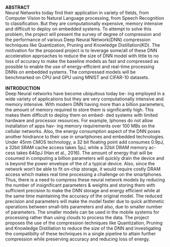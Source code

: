 <B>ABSTRACT</B> <BR>
Neural Networks today find their application in variety of fields, from Computer Vision to Natural Language
processing, from Speech Recognition to classification. But they are computationally expensive, memory intensive
and difficult to deploy on embedded systems. To attempt to solve this problem, the project will present the survey
of degree of compression and the performance of various Deep Neural Network(DNN) compression techniques
like Quantization, Pruning and Knowledge Distillation(KD). The motivation for the proposed project is to leverage
some/all of these DNN acceleration approaches to reduce the size of DNN model with little to no loss of accuracy
to make the baseline models as fast and compressed as possible to enable the use of energy-efficient and real-time
processing DNNs on embedded systems. The compressed models will be benchmarked on CPU and GPU using
MNIST and CIFAR-10 datasets.
<BR>  
<B>INTRODUCTION</B> <BR>
Deep Neural networks have become ubiquitous today be-
ing employed in a wide variety of applications but they are
very computationally intensive and memory intensive. With
modern DNN having more than a billion parameters, the
amount of memory required to store them is significantly
high. This makes them difficult to deploy them on embed-
ded systems with limited hardware and processor resources.
For example, Iphones do not allow installation of apps hav-
ing memory requirements over 100 MBs on the cellular
networks. Also, the energy consumption aspect of the DNN
poses another hindrance to their use in smartphones and
embedded technologies. Under 45nm CMOS technology,
a 32 bit floating point add consumes 0.9pJ, a 32bit SRAM
cache access takes 5pJ, while a 32bit DRAM memory ac-
cess takes 640pJ (Han et al., 2016). The amount of energy
that will be cosumed in computing a billion parameters will
quickly drain the device and is beyond the power envelope
of the of a typical device. Also, since the network won’t be
able to fit on-chip storage, it would require costly DRAM
access which makes real time processing a challenge on the
smartphones.<BR>
Thus, there is a need to compress these neural network
models by reducing the number of insignificant parameters
& weights and storing them with sufficient precision to make
the DNN storage and energy efficient while at the same time
maintaining the accuracy of the original model. The reduced
precision and parameters will make the model faster due to
quick arithmetic operations between small-bits parameters
and also, due to smaller number of parameters. The smaller
models can be used in the mobile systems for processing
rather than using clouds to process the data. The project proposes the use of the compression techniques
like Quantization, Pruning and Knowledge Distillation to
reduce the size of the DNN and investigating the compatibilty of these techniques in a single pipeline to attain further
compression while preserving accuracy and reducing loss
of energy.
